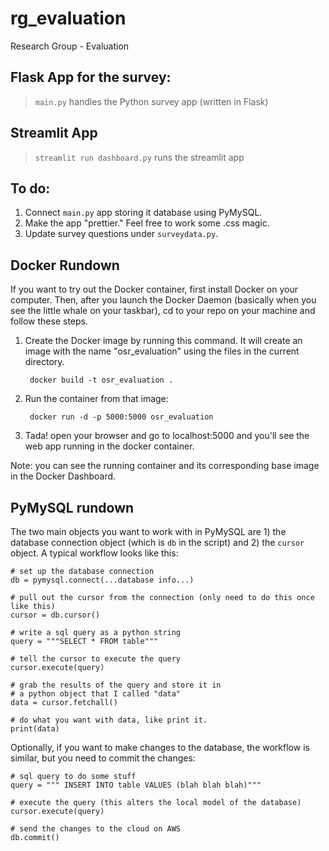 # rg_evaluation
Research Group - Evaluation

## Flask App for the survey:

> `main.py` handles the Python survey app (written in Flask) 

## Streamlit App

> `streamlit run dashboard.py` runs the streamlit app

## To do:

1.  Connect `main.py` app storing it database using PyMySQL.
2.  Make the app "prettier." Feel free to work some .css magic.
3.  Update survey questions under `surveydata.py`.

## Docker Rundown

If you want to try out the Docker container, first install Docker on your computer. 
Then, after you launch the Docker Daemon (basically when you see the little whale on your taskbar),
cd to your repo on your machine and follow these steps.

1. Create the Docker image by running this command. It will create an image with the name "osr_evaluation" using the files in the current directory.

        docker build -t osr_evaluation .

2. Run the container from that image:

        docker run -d -p 5000:5000 osr_evaluation 

3. Tada! open your browser and go to localhost:5000 and you'll see the web app running in the docker container.

Note: you can see the running container and its corresponding base image in the Docker Dashboard.
    
## PyMySQL rundown

The two main objects you want to work with in PyMySQL are 1) the database connection object (which is `db` in the script) and 2) the `cursor` object. A typical workflow looks like this:

    # set up the database connection 
    db = pymysql.connect(...database info...)

    # pull out the cursor from the connection (only need to do this once like this)
    cursor = db.cursor()

    # write a sql query as a python string
    query = """SELECT * FROM table"""

    # tell the cursor to execute the query
    cursor.execute(query)

    # grab the results of the query and store it in
    # a python object that I called "data"
    data = cursor.fetchall()

    # do what you want with data, like print it.
    print(data)


Optionally, if you want to make changes to the database, the workflow is similar, but you need to commit the changes:

    # sql query to do some stuff
    query = """ INSERT INTO table VALUES (blah blah blah)"""

    # execute the query (this alters the local model of the database)
    cursor.execute(query)

    # send the changes to the cloud on AWS
    db.commit()
